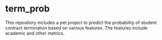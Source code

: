 # term_prob
This repository includes a pet project to predict the probability of student contract termination based on various features. The features include academic and other metrics.
